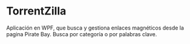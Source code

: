 # TorrentZilla
Aplicación en WPF, que busca y gestiona enlaces magnéticos desde la pagina Pirate Bay. Busca por categoría o por palabras clave.
